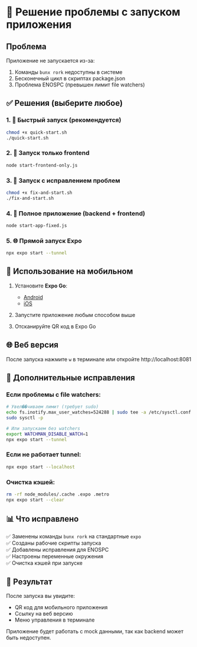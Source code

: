 # 🔧 Решение проблемы с запуском приложения

## Проблема
Приложение не запускается из-за:
1. Команды `bunx rork` недоступны в системе
2. Бесконечный цикл в скриптах package.json
3. Проблема ENOSPC (превышен лимит file watchers)

## ✅ Решения (выберите любое)

### 1. 🚀 Быстрый запуск (рекомендуется)
```bash
chmod +x quick-start.sh
./quick-start.sh
```

### 2. 📱 Запуск только frontend
```bash
node start-frontend-only.js
```

### 3. 🔧 Запуск с исправлением проблем
```bash
chmod +x fix-and-start.sh
./fix-and-start.sh
```

### 4. 🎯 Полное приложение (backend + frontend)
```bash
node start-app-fixed.js
```

### 5. 🌐 Прямой запуск Expo
```bash
npx expo start --tunnel
```

## 📱 Использование на мобильном

1. Установите **Expo Go**:
   - [Android](https://play.google.com/store/apps/details?id=host.exp.exponent)
   - [iOS](https://apps.apple.com/app/expo-go/id982107779)

2. Запустите приложение любым способом выше

3. Отсканируйте QR код в Expo Go

## 🌐 Веб версия

После запуска нажмите `w` в терминале или откройте http://localhost:8081

## 🔧 Дополнительные исправления

### Если проблемы с file watchers:
```bash
# Увел��чиваем лимит (требует sudo)
echo fs.inotify.max_user_watches=524288 | sudo tee -a /etc/sysctl.conf
sudo sysctl -p

# Или запускаем без watchers
export WATCHMAN_DISABLE_WATCH=1
npx expo start --tunnel
```

### Если не работает tunnel:
```bash
npx expo start --localhost
```

### Очистка кэшей:
```bash
rm -rf node_modules/.cache .expo .metro
npx expo start --clear
```

## 📊 Что исправлено

✅ Заменены команды `bunx rork` на стандартные `expo`  
✅ Созданы рабочие скрипты запуска  
✅ Добавлены исправления для ENOSPC  
✅ Настроены переменные окружения  
✅ Очистка кэшей при запуске  

## 🎉 Результат

После запуска вы увидите:
- QR код для мобильного приложения
- Ссылку на веб версию
- Меню управления в терминале

Приложение будет работать с mock данными, так как backend может быть недоступен.
